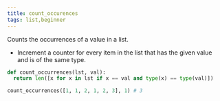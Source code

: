 ```yaml
---
title: count_occurences
tags: list,beginner
---
```


Counts the occurrences of a value in a list.

- Increment a counter for every item in the list that has the given value and is of the same type.

```py
def count_occurrences(lst, val):
  return len([x for x in lst if x == val and type(x) == type(val)])
```

```py
count_occurrences([1, 1, 2, 1, 2, 3], 1) # 3
```
